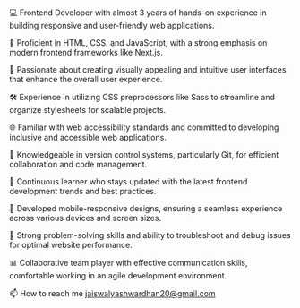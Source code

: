 💻 Frontend Developer with almost 3 years of hands-on experience in building responsive and user-friendly web applications.

🚀 Proficient in HTML, CSS, and JavaScript, with a strong emphasis on modern frontend frameworks like Next.js.

🎨 Passionate about creating visually appealing and intuitive user interfaces that enhance the overall user experience.

🛠️ Experience in utilizing CSS preprocessors like Sass to streamline and organize stylesheets for scalable projects.

🌐 Familiar with web accessibility standards and committed to developing inclusive and accessible web applications.

🧰 Knowledgeable in version control systems, particularly Git, for efficient collaboration and code management.

🔧 Continuous learner who stays updated with the latest frontend development trends and best practices.

📱 Developed mobile-responsive designs, ensuring a seamless experience across various devices and screen sizes.

🚦 Strong problem-solving skills and ability to troubleshoot and debug issues for optimal website performance.

📊 Collaborative team player with effective communication skills, comfortable working in an agile development environment.

📫 How to reach me jaiswalyashwardhan20@gmail.com

<!---
yash13565/yash13565 is a ✨ special ✨ repository because its `README.md` (this file) appears on your GitHub profile.
You can click the Preview link to take a look at your changes.
--->
